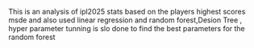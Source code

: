 This is an analysis of ipl2025 stats based on the players highest scores msde and also used linear regression and random forest,Desion Tree , hyper parameter tunning is slo done to find the best parameters for the random forest 
